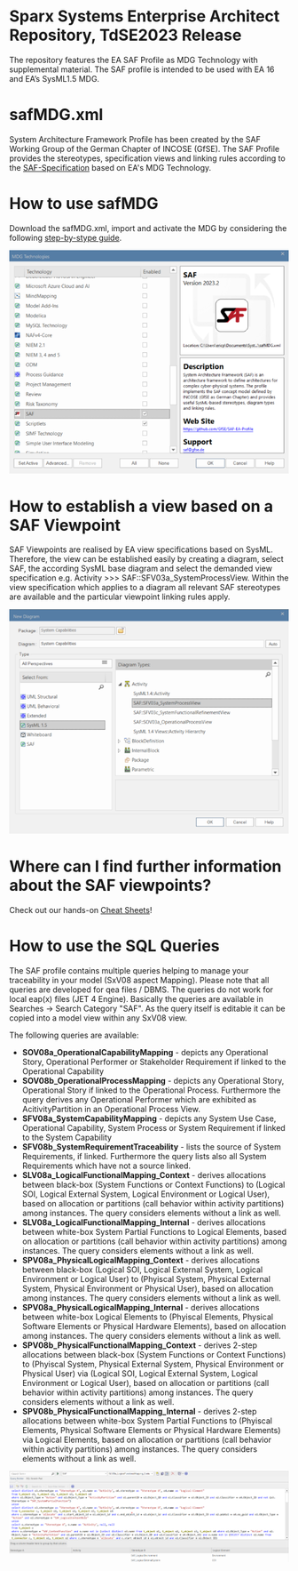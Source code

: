 # Sparx Systems Enterprise Architect Repository, TdSE2023 Release
The repository features the EA SAF Profile as MDG Technology with supplemental material. The SAF profile is intended to be used with EA 16 and EA’s SysML1.5 MDG.

# safMDG.xml
System Architecture Framework Profile has been created by the SAF Working Group of the German Chapter of INCOSE (GfSE). The SAF Profile provides the stereotypes, specification views and linking rules according to the [SAF-Specification](https://github.com/GfSE/SAF-Specification/tree/TdSE2023) based on EA's MDG Technology.

# How to use safMDG
Download the safMDG.xml, import and activate the MDG by considering the following [step-by-stype guide](https://sparxsystems.com/enterprise_architect_user_guide/16.0/modeling_frameworks/access_remote_mdg_technologies.html).

![Enable the SAF Profile](/pics/mdg.png)

# How to establish a view based on a SAF Viewpoint
SAF Viewpoints are realised by EA view specifications based on SysML. Therefore, the view can be established easily by creating a diagram, select SAF, the according SysML base diagram and select the demanded view specification e.g. Activity >>> SAF::SFV03a_SystemProcessView. Within the view specification which applies to a diagram all relevant SAF stereotypes are available and the particular viewpoint linking rules apply.

![Apply a VP](/pics/view_spec.png)

# Where can I find further information about the SAF viewpoints?
Check out our hands-on [Cheat Sheets](https://github.com/GfSE/SAF-EA-Profile/edit/TdSE2023/CheatSheets.md)!

# How to use the SQL Queries
The SAF profile contains multiple queries helping to manage your traceability in your model (SxV08 aspect Mapping). Please note that all queries are developed for qea files / DBMS. The queries do not work for local eap(x) files (JET 4 Engine).
Basically the queries are available in Searches -> Search Category "SAF". As the query itself is editable it can be copied into a model view within any SxV08 view.

The following queries are available:
* **SOV08a_OperationalCapabilityMapping** - depicts any Operational Story, Operational Performer or Stakeholder Requirement if linked to the Operational Capability
* **SOV08b_OperationalProcessMapping** - depicts any Operational Story, Operational Story if linked to the Operational Process. Furthermore the query derives any Operational Performer which are exhibited as AcitivityPartition in an Operational Process View.
* **SFV08a_SystemCapabilityMapping** - depicts any System Use Case, Operational Capability, System Process or System Requirement if linked to the System Capability
* **SFV08b_SystemRequirementTraceability** - lists the source of System Requirements, if linked. Furthermore the query lists also all System Requirements which have not a source linked.
* **SLV08a_LogicalFunctionalMapping_Context** - derives allocations between black-box (System Functions or Context Functions) to (Logical SOI, Logical External System, Logical Environment or Logical User), based on allocation or partitions (call behavior within activity partitions) among instances. The query considers elements without a link as well.
* **SLV08a_LogicalFunctionalMapping_Internal** - derives allocations between white-box System Partial Functions to Logical Elements, based on allocation or partitions (call behavior within activity partitions) among instances. The query considers elements without a link as well.
* **SPV08a_PhysicalLogicalMapping_Context** - derives allocations between black-box (Logical SOI, Logical External System, Logical Environment or Logical User) to (Phyiscal System, Physical External System, Physical Environment or Physical User), based on allocation among instances. The query considers elements without a link as well.
* **SPV08a_PhysicalLogicalMapping_Internal** -  derives allocations between white-box Logical Elements to (Phyiscal Elements, Physical Software Elements or Physical Hardware Elements), based on allocation among instances. The query considers elements without a link as well.
* **SPV08b_PhysicalFunctionalMapping_Context** - derives 2-step allocations between black-box (System Functions or Context Functions) to (Phyiscal System, Physical External System, Physical Environment or Physical User) via (Logical SOI, Logical External System, Logical Environment or Logical User), based on allocation or partitions (call behavior within activity partitions) among instances. The query considers elements without a link as well.
* **SPV08b_PhysicalFunctionalMapping_Internal** - derives 2-step allocations between white-box System Partial Functions to (Phyiscal Elements, Physical Software Elements or Physical Hardware Elements) via Logical Elements, based on allocation or partitions (call behavior within activity partitions) among instances. The query considers elements without a link as well.

![SQL Query](/pics/queries.png)
